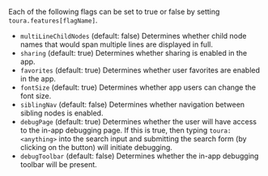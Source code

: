 Each of the following flags can be set to true or false by setting `toura.features[flagName]`.

- `multiLineChildNodes` (default: false) Determines whether child node names that would span multiple lines are displayed in full.
- `sharing` (default: true) Determines whether sharing is enabled in the app.
- `favorites` (default: true) Determines whether user favorites are enabled in the app.
- `fontSize` (default: true) Determines whether app users can change the font size.
- `siblingNav` (default: false) Determines whether navigation between sibling nodes is enabled.
- `debugPage` (default: true) Determines whether the user will have access to the in-app debugging page. If this is true, then typing `toura:<anything>` into the search input and submitting the search form (by clicking on the button) will initiate debugging.
- `debugToolbar` (default: false) Determines whether the in-app debugging toolbar will be present. 
